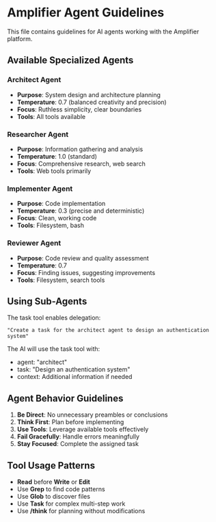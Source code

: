 # Amplifier Agent Guidelines

This file contains guidelines for AI agents working with the Amplifier platform.

## Available Specialized Agents

### Architect Agent
- **Purpose**: System design and architecture planning
- **Temperature**: 0.7 (balanced creativity and precision)
- **Focus**: Ruthless simplicity, clear boundaries
- **Tools**: All tools available

### Researcher Agent
- **Purpose**: Information gathering and analysis
- **Temperature**: 1.0 (standard)
- **Focus**: Comprehensive research, web search
- **Tools**: Web tools primarily

### Implementer Agent
- **Purpose**: Code implementation
- **Temperature**: 0.3 (precise and deterministic)
- **Focus**: Clean, working code
- **Tools**: Filesystem, bash

### Reviewer Agent
- **Purpose**: Code review and quality assessment
- **Temperature**: 0.7
- **Focus**: Finding issues, suggesting improvements
- **Tools**: Filesystem, search tools

## Using Sub-Agents

The task tool enables delegation:
```
"Create a task for the architect agent to design an authentication system"
```

The AI will use the task tool with:
- agent: "architect"
- task: "Design an authentication system"
- context: Additional information if needed

## Agent Behavior Guidelines

1. **Be Direct**: No unnecessary preambles or conclusions
2. **Think First**: Plan before implementing
3. **Use Tools**: Leverage available tools effectively
4. **Fail Gracefully**: Handle errors meaningfully
5. **Stay Focused**: Complete the assigned task

## Tool Usage Patterns

- **Read** before **Write** or **Edit**
- Use **Grep** to find code patterns
- Use **Glob** to discover files
- Use **Task** for complex multi-step work
- Use **/think** for planning without modifications
